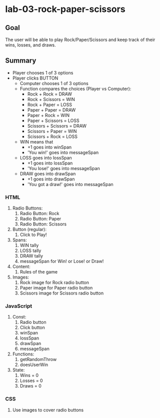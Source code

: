 # lab-03-rock-paper-scissors

## Goal
The user will be able to play Rock/Paper/Scissors and keep track of their wins, losses, and draws.

## Summary

- Player chooses 1 of 3 options
- Player clicks BUTTON
    - Computer chooses 1 of 3 options
    - Function compares the choices (Player vs Computer):
        - Rock + Rock = DRAW
        - Rock + Scissors = WIN
        - Rock + Paper = LOSS
        - Paper + Paper = DRAW
        - Paper + Rock = WIN
        - Paper + Scissors = LOSS
        - Scissors + Scissors = DRAW
        - Scissors + Paper = WIN
        - Scissors + Rock = LOSS
    - WIN means that
        - +1 goes into winSpan
        - 'You win!' goes into messageSpan
    - LOSS goes into lossSpan
        - +1 goes into lossSpan
        - 'You lose!' goes into messageSpan
    - DRAW goes into drawSpan
        - +1 goes into drawSpan
        - 'You got a draw!' goes into messageSpan

### HTML
1. Radio Buttons:
    1. Radio Button: Rock
    1. Radio Button: Paper
    1. Radio Button: Scissors
1. Button (regular):
    1. Click to Play!
1. Spans:
    1. WIN tally
    1. LOSS tally
    1. DRAW tally
    1. messageSpan for Win! or Lose! or Draw!
1. Content:
    1. Rules of the game
1. Images:
    1. Rock image for Rock radio button
    1. Paper image for Paper radio button
    1. Scissors image for Scissors radio button

### JavaScript
1. Const:
    1. Radio button
    1. Click button
    1. winSpan
    1. lossSpan
    1. drawSpan
    1. messageSpan
1. Functions:
    1. getRandomThrow
    1. doesUserWin
1. State:
    1. Wins = 0
    2. Losses = 0
    3. Draws = 0


### CSS
1. Use images to cover radio buttons